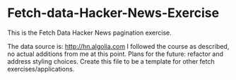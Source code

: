 # Fetch-data-Hacker-News-Exercise
This is the Fetch Data Hacker News pagination exercise.

The data source is: http://hn.algolia.com
I followed the course as described, no actual additions from me at this point.
Plans for the future: refactor and address styling choices. Create this file to be a template for other fetch exercises/applications.
